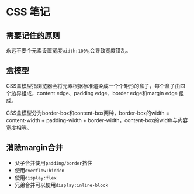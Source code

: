 # CSS 笔记

## 需要记住的原则
永远不要个元素设置宽度`width:100%`,会导致宽度错乱。

## 盒模型

CSS盒模型指浏览器会将元素根据标准渲染成一个个矩形的盒子，每个盒子由四个边界组成，content edge、padding edge、border edge和margin edge 组成。

CSS盒模型分为border-box和content-box两种，border-box的width = content-width + padding-width + border-width，content-box的width与内容宽度相等。

## 消除margin合并

+ 父子合并使用`padding/border`挡住
+ 使用`overflow:hidden`
+ 使用`display:flex`
+ 兄弟合并可以使用`display:inline-block`